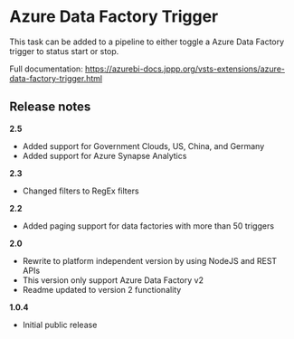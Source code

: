 # Azure Data Factory Trigger

This task can be added to a pipeline to either toggle a Azure Data Factory trigger to status start or stop.

Full documentation: https://azurebi-docs.jppp.org/vsts-extensions/azure-data-factory-trigger.html

## Release notes

**2.5**

-   Added support for Government Clouds, US, China, and Germany
-   Added support for Azure Synapse Analytics

**2.3**

-   Changed filters to RegEx filters

**2.2**

-   Added paging support for data factories with more than 50 triggers

**2.0**

-   Rewrite to platform independent version by using NodeJS and REST APIs
-   This version only support Azure Data Factory v2
-   Readme updated to version 2 functionality

**1.0.4**

-   Initial public release
